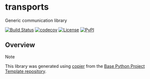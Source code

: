 # transports

Generic communication library

[![Build Status](https://github.com/1kbgz/transports/actions/workflows/build.yaml/badge.svg?branch=main&event=push)](https://github.com/1kbgz/transports/actions/workflows/build.yaml)
[![codecov](https://codecov.io/gh/1kbgz/transports/branch/main/graph/badge.svg)](https://codecov.io/gh/1kbgz/transports)
[![License](https://img.shields.io/github/license/1kbgz/transports)](https://github.com/1kbgz/transports)
[![PyPI](https://img.shields.io/pypi/v/transports.svg)](https://pypi.python.org/pypi/transports)

## Overview

> [!NOTE]
> This library was generated using [copier](https://copier.readthedocs.io/en/stable/) from the [Base Python Project Template repository](https://github.com/python-project-templates/base).
